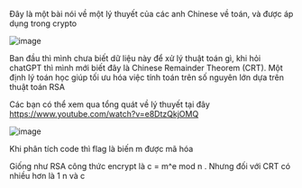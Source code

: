 Đây là một bài nói về một lý thuyết của các anh Chinese về toán, và được áp dụng trong crypto

![image](https://github.com/user-attachments/assets/c36d6e1c-b716-4930-ab00-4c5f33a49ccc)

Ban đầu thì mình chưa biết dữ liệu này để xử lý thuật toán gì, khi hỏi chatGPT thì mình mới biết đây là Chinese Remainder Theorem (CRT). Một định lý toán học giúp tối ưu hóa việc tính toán trên số nguyên lớn dựa trên thuật toán RSA

Các bạn có thể xem qua tổng quát về lý thuyết tại đây https://www.youtube.com/watch?v=e8DtzQkjOMQ

![image](https://github.com/user-attachments/assets/4f29d7f5-72e9-484b-ae7d-5eaac7e8b9b5)

Khi phân tích code thì flag là biến m được mã hóa

Giống như RSA công thức encrypt là c = m^e mod n . Nhưng đối với CRT có nhiều hơn là 1 n và c

